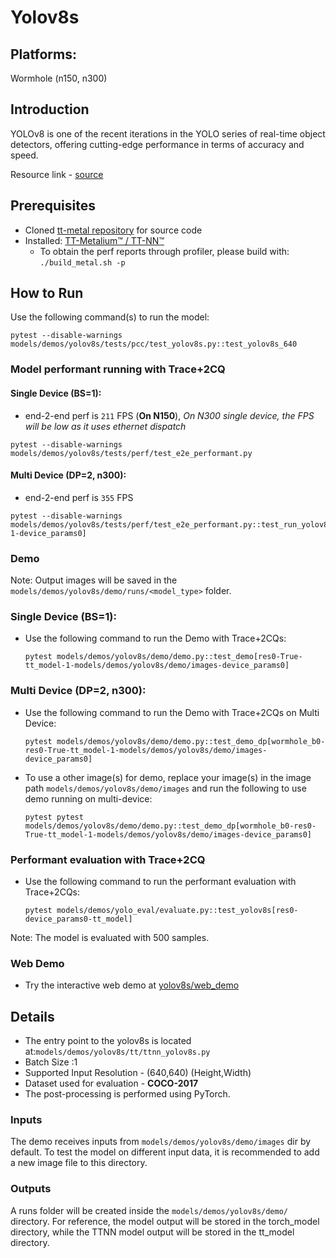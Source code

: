 # Yolov8s

## Platforms:
Wormhole (n150, n300)

## Introduction
YOLOv8 is one of the recent iterations in the YOLO series of real-time object detectors, offering cutting-edge performance in terms of accuracy and speed.

Resource link - [source](https://github.com/ultralytics/ultralytics/blob/main/ultralytics/models/yolo/model.py)

## Prerequisites
- Cloned [tt-metal repository](https://github.com/tenstorrent/tt-metal) for source code
- Installed: [TT-Metalium™ / TT-NN™](https://github.com/tenstorrent/tt-metal/blob/main/INSTALLING.md)
  - To obtain the perf reports through profiler, please build with: `./build_metal.sh -p`

## How to Run
Use the following command(s) to run the model:
```
pytest --disable-warnings models/demos/yolov8s/tests/pcc/test_yolov8s.py::test_yolov8s_640
```

### Model performant running with Trace+2CQ
#### Single Device (BS=1):
- end-2-end perf is `211` FPS (**On N150**), _On N300 single device, the FPS will be low as it uses ethernet dispatch_
```
pytest --disable-warnings models/demos/yolov8s/tests/perf/test_e2e_performant.py
```

#### Multi Device (DP=2, n300):
- end-2-end perf is `355` FPS
```
pytest --disable-warnings models/demos/yolov8s/tests/perf/test_e2e_performant.py::test_run_yolov8s_trace_2cqs_dp_inference[wormhole_b0-1-device_params0]
```

### Demo
Note: Output images will be saved in the `models/demos/yolov8s/demo/runs/<model_type>` folder.

### Single Device (BS=1):
- Use the following command to run the Demo with Trace+2CQs:
    ```
    pytest models/demos/yolov8s/demo/demo.py::test_demo[res0-True-tt_model-1-models/demos/yolov8s/demo/images-device_params0]
    ```

### Multi Device (DP=2, n300):
- Use the following command to run the Demo with Trace+2CQs on Multi Device:
    ```
    pytest models/demos/yolov8s/demo/demo.py::test_demo_dp[wormhole_b0-res0-True-tt_model-1-models/demos/yolov8s/demo/images-device_params0]
    ```

- To use a other image(s) for demo, replace your image(s) in the image path `models/demos/yolov8s/demo/images` and run the following to use demo running on multi-device:
  ```
  pytest pytest models/demos/yolov8s/demo/demo.py::test_demo_dp[wormhole_b0-res0-True-tt_model-1-models/demos/yolov8s/demo/images-device_params0]
  ```

### Performant evaluation with Trace+2CQ

- Use the following command to run the performant evaluation with Trace+2CQs:

  ```
  pytest models/demos/yolo_eval/evaluate.py::test_yolov8s[res0-device_params0-tt_model]
  ```

Note: The model is evaluated with 500 samples.

### Web Demo
- Try the interactive web demo at [yolov8s/web_demo](https://github.com/tenstorrent/tt-metal/blob/main/models/demos/yolov8s/web_demo/README.md)

## Details
- The entry point to the yolov8s is located at:`models/demos/yolov8s/tt/ttnn_yolov8s.py`
- Batch Size :1
- Supported Input Resolution - (640,640) (Height,Width)
- Dataset used for evaluation - **COCO-2017**
- The post-processing is performed using PyTorch.

### Inputs
The demo receives inputs from `models/demos/yolov8s/demo/images` dir by default. To test the model on different input data, it is recommended to add a new image file to this directory.

### Outputs
A runs folder will be created inside the `models/demos/yolov8s/demo/` directory. For reference, the model output will be stored in the torch_model directory, while the TTNN model output will be stored in the tt_model directory.
